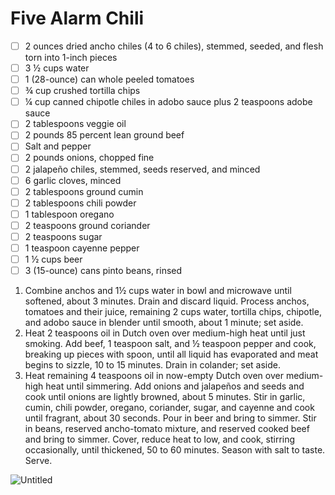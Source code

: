 # Five Alarm Chili

- [ ]  2 ounces dried ancho chiles (4 to 6 chiles), stemmed, seeded, and flesh torn into 1-inch pieces
- [ ]  3 ½ cups water
- [ ]  1 (28-ounce) can whole peeled tomatoes
- [ ]  ¾ cup crushed tortilla chips
- [ ]  ¼ cup canned chipotle chiles in adobo sauce plus 2 teaspoons adobe sauce
- [ ]  2 tablespoons veggie oil
- [ ]  2 pounds 85 percent lean ground beef
- [ ]  Salt and pepper
- [ ]  2 pounds onions, chopped fine
- [ ]  2 jalapeño chiles, stemmed, seeds reserved, and minced
- [ ]  6 garlic cloves, minced
- [ ]  2 tablespoons ground cumin
- [ ]  2 tablespoons chili powder
- [ ]  1 tablespoon oregano
- [ ]  2 teaspoons ground coriander
- [ ]  2 teaspoons sugar
- [ ]  1 teaspoon cayenne pepper
- [ ]  1 ½ cups beer
- [ ]  3 (15-ounce) cans pinto beans, rinsed

1. Combine anchos and 1½ cups water in bowl and microwave until softened, about 3 minutes. Drain and discard liquid. Process anchos, tomatoes and their juice, remaining 2 cups water, tortilla chips, chipotle, and adobo sauce in blender until smooth, about 1 minute; set aside.
2. Heat 2 teaspoons oil in Dutch oven over medium-high heat until just smoking. Add beef, 1 teaspoon salt, and ½ teaspoon pepper and cook, breaking up pieces with spoon, until all liquid has evaporated and meat begins to sizzle, 10 to 15 minutes. Drain in colander; set aside.
3. Heat remaining 4 teaspoons oil in now-empty Dutch oven over medium-high heat until simmering. Add onions and jalapeños and seeds and cook until onions are lightly browned, about 5 minutes. Stir in garlic, cumin, chili powder, oregano, coriander, sugar, and cayenne and cook until fragrant, about 30 seconds. Pour in beer and bring to simmer. Stir in beans, reserved ancho-tomato mixture, and reserved cooked beef and bring to simmer. Cover, reduce heat to low, and cook, stirring occasionally, until thickened, 50 to 60 minutes. Season with salt to taste. Serve.

![Untitled](Untitled%203.png)